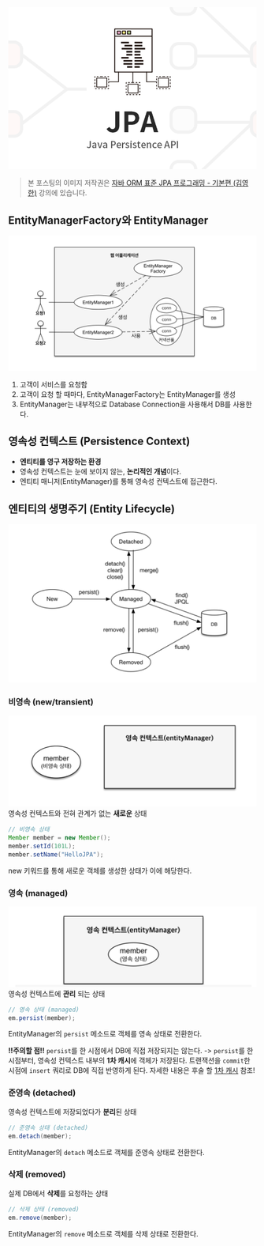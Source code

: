 ![김영한-JPA](https://raw.githubusercontent.com/oasis791/blog-posting/main/JPA/%EC%9E%90%EB%B0%94_ORM_%ED%91%9C%EC%A4%80_JPA_%ED%94%84%EB%A1%9C%EA%B7%B8%EB%9E%98%EB%B0%8D/JPA%EB%A9%94%EC%9D%B8.png)

> 본 포스팅의 이미지 저작권은 [자바 ORM 표준 JPA 프로그래밍 - 기본편 (김영한)](https://www.inflearn.com/course/ORM-JPA-Basic) 강의에 있습니다.

## EntityManagerFactory와 EntityManager
![emf와_em.png](https://raw.githubusercontent.com/oasis791/blog-posting/main/JPA/%EC%9E%90%EB%B0%94_ORM_%ED%91%9C%EC%A4%80_JPA_%ED%94%84%EB%A1%9C%EA%B7%B8%EB%9E%98%EB%B0%8D/3.JPA_%EB%82%B4%EB%B6%80_%EA%B5%AC%EC%A1%B0/1/emf%EC%99%80_em.png)
1. 고객이 서비스를 요청함
2. 고객이 요청 할 때마다, EntityManagerFactory는 EntityManager를 생성
3. EntityManager는 내부적으로 Database Connection을 사용해서 DB를 사용한다.

## 영속성 컨텍스트 (Persistence Context)
- **엔티티를 영구 저장하는 환경**
- 영속성 컨텍스트는 눈에 보이지 않는, **논리적인 개념**이다.
- 엔티티 매니저(EntityManager)를 통해 영속성 컨텍스트에 접근한다.

## 엔티티의 생명주기 (Entity Lifecycle)
![entity_생명주기.png](https://raw.githubusercontent.com/oasis791/blog-posting/main/JPA/%EC%9E%90%EB%B0%94_ORM_%ED%91%9C%EC%A4%80_JPA_%ED%94%84%EB%A1%9C%EA%B7%B8%EB%9E%98%EB%B0%8D/3.JPA_%EB%82%B4%EB%B6%80_%EA%B5%AC%EC%A1%B0/1/entity_%EC%83%9D%EB%AA%85%EC%A3%BC%EA%B8%B0.png)

### 비영속 (new/transient)
![비영속.png](https://raw.githubusercontent.com/oasis791/blog-posting/main/JPA/%EC%9E%90%EB%B0%94_ORM_%ED%91%9C%EC%A4%80_JPA_%ED%94%84%EB%A1%9C%EA%B7%B8%EB%9E%98%EB%B0%8D/3.JPA_%EB%82%B4%EB%B6%80_%EA%B5%AC%EC%A1%B0/1/%EB%B9%84%EC%98%81%EC%86%8D.png)
영속성 컨텍스트와 전혀 관계가 없는 **새로운** 상태
```java
// 비영속 상태
Member member = new Member();  
member.setId(101L);  
member.setName("HelloJPA");
```
new 키워드를 통해 새로운 객체를 생성한 상태가 이에 해당한다.

### 영속 (managed)
![영속.png](https://raw.githubusercontent.com/oasis791/blog-posting/main/JPA/%EC%9E%90%EB%B0%94_ORM_%ED%91%9C%EC%A4%80_JPA_%ED%94%84%EB%A1%9C%EA%B7%B8%EB%9E%98%EB%B0%8D/3.JPA_%EB%82%B4%EB%B6%80_%EA%B5%AC%EC%A1%B0/1/%EC%98%81%EC%86%8D.png)
영속성 컨텍스트에 **관리** 되는 상태
```java
// 영속 상태 (managed)  
em.persist(member);
```
EntityManager의 `persist` 메소드로 객체를 영속 상태로 전환한다.

**!!주의할 점!!**
`persist`를 한 시점에서 DB에 직접 저장되지는 않는다.
-> `persist`를 한 시점부터, 영속성 컨텍스트 내부의 **1차 캐시**에 객체가 저장된다.
	트랜잭션을 `commit`한 시점에 `insert` 쿼리로 DB에 직접 반영하게 된다.
	자세한 내용은 후술 할 [1차 캐시](https://kimhyunwook.tistory.com/26) 참조!

### 준영속 (detached)
영속성 컨텍스트에 저장되었다가 **분리**된 상태
```java
// 준영속 상태 (detached)
em.detach(member);
```
EntityManager의 `detach` 메소드로 객체를 준영속 상태로 전환한다.

### 삭제 (removed)
실제 DB에서 **삭제**를 요청하는 상태
```java
// 삭제 상태 (removed)
em.remove(member);
```
EntityManager의 `remove` 메소드로 객체를 삭제 상태로 전환한다.

